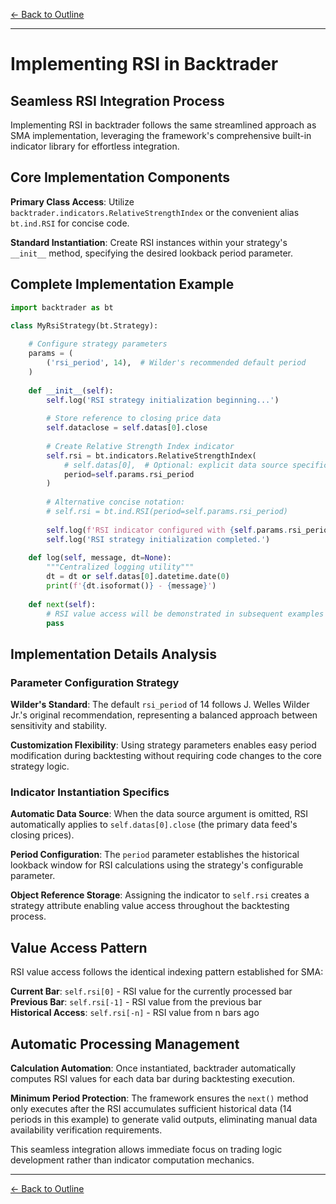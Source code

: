[← Back to Outline](../outline.md)

---

# Implementing RSI in Backtrader

## Seamless RSI Integration Process

Implementing RSI in backtrader follows the same streamlined approach as SMA implementation, leveraging the framework's comprehensive built-in indicator library for effortless integration.

## Core Implementation Components

**Primary Class Access**: Utilize `backtrader.indicators.RelativeStrengthIndex` or the convenient alias `bt.ind.RSI` for concise code.

**Standard Instantiation**: Create RSI instances within your strategy's `__init__` method, specifying the desired lookback period parameter.

## Complete Implementation Example

```python
import backtrader as bt

class MyRsiStrategy(bt.Strategy):
    
    # Configure strategy parameters
    params = (
        ('rsi_period', 14),  # Wilder's recommended default period
    )
    
    def __init__(self):
        self.log('RSI strategy initialization beginning...')
        
        # Store reference to closing price data
        self.dataclose = self.datas[0].close
        
        # Create Relative Strength Index indicator
        self.rsi = bt.indicators.RelativeStrengthIndex(
            # self.datas[0],  # Optional: explicit data source specification
            period=self.params.rsi_period
        )
        
        # Alternative concise notation:
        # self.rsi = bt.ind.RSI(period=self.params.rsi_period)
        
        self.log(f'RSI indicator configured with {self.params.rsi_period}-period calculation')
        self.log('RSI strategy initialization completed.')
    
    def log(self, message, dt=None):
        """Centralized logging utility"""
        dt = dt or self.datas[0].datetime.date(0)
        print(f'{dt.isoformat()} - {message}')
    
    def next(self):
        # RSI value access will be demonstrated in subsequent examples
        pass
```

## Implementation Details Analysis

### Parameter Configuration Strategy

**Wilder's Standard**: The default `rsi_period` of 14 follows J. Welles Wilder Jr.'s original recommendation, representing a balanced approach between sensitivity and stability.

**Customization Flexibility**: Using strategy parameters enables easy period modification during backtesting without requiring code changes to the core strategy logic.

### Indicator Instantiation Specifics

**Automatic Data Source**: When the data source argument is omitted, RSI automatically applies to `self.datas[0].close` (the primary data feed's closing prices).

**Period Configuration**: The `period` parameter establishes the historical lookback window for RSI calculations using the strategy's configurable parameter.

**Object Reference Storage**: Assigning the indicator to `self.rsi` creates a strategy attribute enabling value access throughout the backtesting process.

## Value Access Pattern

RSI value access follows the identical indexing pattern established for SMA:

**Current Bar**: `self.rsi[0]` - RSI value for the currently processed bar
**Previous Bar**: `self.rsi[-1]` - RSI value from the previous bar  
**Historical Access**: `self.rsi[-n]` - RSI value from n bars ago

## Automatic Processing Management

**Calculation Automation**: Once instantiated, backtrader automatically computes RSI values for each data bar during backtesting execution.

**Minimum Period Protection**: The framework ensures the `next()` method only executes after the RSI accumulates sufficient historical data (14 periods in this example) to generate valid outputs, eliminating manual data availability verification requirements.

This seamless integration allows immediate focus on trading logic development rather than indicator computation mechanics.


---

[← Back to Outline](../outline.md)